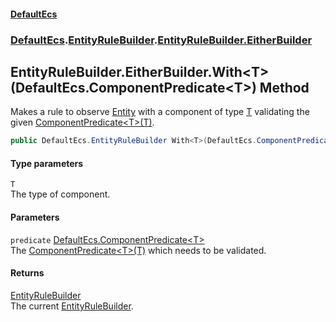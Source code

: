 #### [DefaultEcs](./index.md 'index')
### [DefaultEcs](./DefaultEcs.md 'DefaultEcs').[EntityRuleBuilder](./DefaultEcs-EntityRuleBuilder.md 'DefaultEcs.EntityRuleBuilder').[EntityRuleBuilder.EitherBuilder](./DefaultEcs-EntityRuleBuilder-EitherBuilder.md 'DefaultEcs.EntityRuleBuilder.EitherBuilder')
## EntityRuleBuilder.EitherBuilder.With&lt;T&gt;(DefaultEcs.ComponentPredicate&lt;T&gt;) Method
Makes a rule to observe [Entity](./DefaultEcs-Entity.md 'DefaultEcs.Entity') with a component of type [T](#DefaultEcs-EntityRuleBuilder-EitherBuilder-With-T-(DefaultEcs-ComponentPredicate-T-)-T 'DefaultEcs.EntityRuleBuilder.EitherBuilder.With&lt;T&gt;(DefaultEcs.ComponentPredicate&lt;T&gt;).T') validating the given [ComponentPredicate&lt;T&gt;(T)](./DefaultEcs-ComponentPredicate-T-(T).md 'DefaultEcs.ComponentPredicate&lt;T&gt;(T)').  
```csharp
public DefaultEcs.EntityRuleBuilder With<T>(DefaultEcs.ComponentPredicate<T> predicate);
```
#### Type parameters
<a name='DefaultEcs-EntityRuleBuilder-EitherBuilder-With-T-(DefaultEcs-ComponentPredicate-T-)-T'></a>
`T`  
The type of component.  
  
#### Parameters
<a name='DefaultEcs-EntityRuleBuilder-EitherBuilder-With-T-(DefaultEcs-ComponentPredicate-T-)-predicate'></a>
`predicate` [DefaultEcs.ComponentPredicate&lt;](./DefaultEcs-ComponentPredicate-T-(T).md 'DefaultEcs.ComponentPredicate&lt;T&gt;(T)')[T](#DefaultEcs-EntityRuleBuilder-EitherBuilder-With-T-(DefaultEcs-ComponentPredicate-T-)-T 'DefaultEcs.EntityRuleBuilder.EitherBuilder.With&lt;T&gt;(DefaultEcs.ComponentPredicate&lt;T&gt;).T')[&gt;](./DefaultEcs-ComponentPredicate-T-(T).md 'DefaultEcs.ComponentPredicate&lt;T&gt;(T)')  
The [ComponentPredicate&lt;T&gt;(T)](./DefaultEcs-ComponentPredicate-T-(T).md 'DefaultEcs.ComponentPredicate&lt;T&gt;(T)') which needs to be validated.  
  
#### Returns
[EntityRuleBuilder](./DefaultEcs-EntityRuleBuilder.md 'DefaultEcs.EntityRuleBuilder')  
The current [EntityRuleBuilder](./DefaultEcs-EntityRuleBuilder.md 'DefaultEcs.EntityRuleBuilder').  
